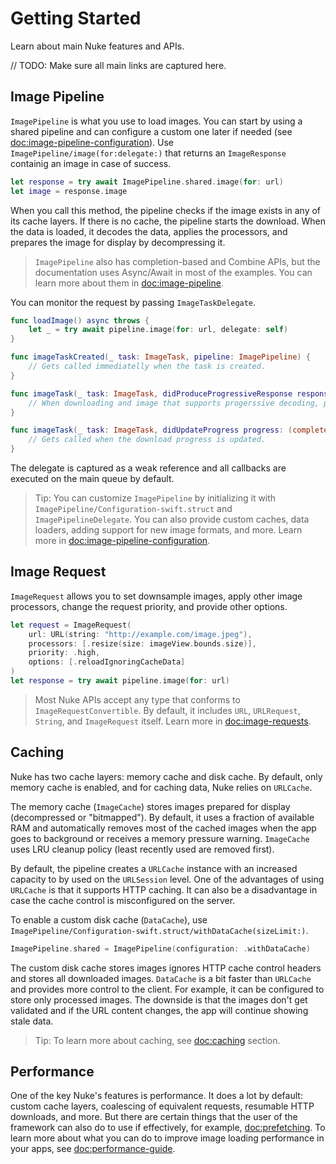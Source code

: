# Getting Started

Learn about main Nuke features and APIs.

// TODO: Make sure all main links are captured here.

## Image Pipeline

``ImagePipeline`` is what you use to load images. You can start by using a shared pipeline and can configure a custom one later if needed (see <doc:image-pipeline-configuration>). Use ``ImagePipeline/image(for:delegate:)`` that returns an ``ImageResponse`` containig an image in case of success.

```swift
let response = try await ImagePipeline.shared.image(for: url)
let image = response.image
```

When you call this method, the pipeline checks if the image exists in any of its cache layers. If there is no cache, the pipeline starts the download. When the data is loaded, it decodes the data, applies the processors, and prepares the image for display by decompressing it.

> `ImagePipeline` also has completion-based and Combine APIs, but the documentation uses Async/Await in most of the examples. You can learn more about them in <doc:image-pipeline>.

You can monitor the request by passing ``ImageTaskDelegate``.

```swift
func loadImage() async throws {
    let _ = try await pipeline.image(for: url, delegate: self)
}

func imageTaskCreated(_ task: ImageTask, pipeline: ImagePipeline) {
    // Gets called immediatelly when the task is created.
}

func imageTask(_ task: ImageTask, didProduceProgressiveResponse response: ImageResponse, pipeline: ImagePipeline) {
    // When downloading and image that supports progerssive decoding, previews are delivered here.
}

func imageTask(_ task: ImageTask, didUpdateProgress progress: (completed: Int64, total: Int64), pipeline: ImagePipeline) {
    // Gets called when the download progress is updated.
}
```

The delegate is captured as a weak reference and all callbacks are executed on the main queue by default.

> Tip: You can customize ``ImagePipeline`` by initializing it with ``ImagePipeline/Configuration-swift.struct`` and ``ImagePipelineDelegate``. You can also provide custom caches, data loaders, adding support for new image formats, and more. Learn more in <doc:image-pipeline-configuration>.

## Image Request

``ImageRequest`` allows you to set downsample images, apply other image processors, change the request priority, and provide other options.

```swift
let request = ImageRequest(
    url: URL(string: "http://example.com/image.jpeg"),
    processors: [.resize(size: imageView.bounds.size)],
    priority: .high,
    options: [.reloadIgnoringCacheData]
)
let response = try await pipeline.image(for: url)
```

> Most Nuke APIs accept any type that conforms to ``ImageRequestConvertible``. By default, it includes `URL`, `URLRequest`, `String`, and ``ImageRequest`` itself. Learn more in <doc:image-requests>.

## Caching

Nuke has two cache layers: memory cache and disk cache. By default, only memory cache is enabled, and for caching data, Nuke relies on `URLCache`.

The memory cache (``ImageCache``) stores images prepared for display (decompressed or "bitmapped"). By default, it uses a fraction of available RAM and automatically removes most of the cached images when the app goes to background or receives a memory pressure warning. ``ImageCache`` uses LRU cleanup policy (least recently used are removed first).

By default, the pipeline creates a `URLCache` instance with an increased capacity to by used on the `URLSession` level. One of the advantages of using `URLCache` is that it supports HTTP caching. It can also be a disadvantage in case the cache control is misconfigured on the server.

To enable a custom disk cache (``DataCache``), use ``ImagePipeline/Configuration-swift.struct/withDataCache(sizeLimit:)``.

```swift
ImagePipeline.shared = ImagePipeline(configuration: .withDataCache)
```

The custom disk cache stores images ignores HTTP cache control headers and stores all downloaded images. ``DataCache`` is a bit faster than `URLCache` and provides more control to the client. For example, it can be configured to store only processed images. The downside is that the images don't get validated and if the URL content changes, the app will continue showing stale data.  

> Tip: To learn more about caching, see <doc:caching> section.

## Performance

One of the key Nuke's features is performance. It does a lot by default: custom cache layers, coalescing of equivalent requests, resumable HTTP downloads, and more. But there are certain things that the user of the framework can also do to use if effectively, for example, <doc:prefetching>. To learn more about what you can do to improve image loading performance in your apps, see <doc:performance-guide>.
